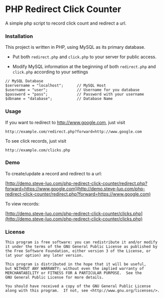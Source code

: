 # PHP Redirect Click Counter

A simple php script to record click count and redirect a url.

### Installation

This project is written in PHP, using MySQL as its primary database.

- Put both `redirect.php` and `click.php` to your server for public access.

- Modify MySQL information at the beginning of both `redirect.php` and `click.php` according to your settings

```
// MySQL Database
$servername = "localhost";      // MySQL Host
$username = "user";             // Username for you database
$password = "pass";             // Password with your username
$dbname = "database";           // Database Name
```

### Usage

If you want to redirect to http://www.google.com, just visit

    http://example.com/redirect.php?forward=http://www.google.com

To see click records, just visit

    http://example.com/clicks.php

### Demo

To create/update a record and redirect to a url:

[http://demo.steve-luo.com/php-redirect-click-counter/redirect.php?forward=https://www.google.com](http://demo.steve-luo.com/php-redirect-click-counter/redirect.php?forward=https://www.google.com)

To view records:

[http://demo.steve-luo.com/php-redirect-click-counter/clicks.php](http://demo.steve-luo.com/php-redirect-click-counter/clicks.php)

### License

    This program is free software: you can redistribute it and/or modify
    it under the terms of the GNU General Public License as published by
    the Free Software Foundation, either version 3 of the License, or
    (at your option) any later version.

    This program is distributed in the hope that it will be useful,
    but WITHOUT ANY WARRANTY; without even the implied warranty of
    MERCHANTABILITY or FITNESS FOR A PARTICULAR PURPOSE.  See the
    GNU General Public License for more details.

    You should have received a copy of the GNU General Public License
    along with this program.  If not, see <http://www.gnu.org/licenses/>.